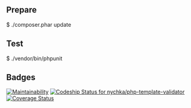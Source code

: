 ## Prepare
$ ./composer.phar update

## Test
$ ./vendor/bin/phpunit

## Badges
[![Maintainability](https://api.codeclimate.com/v1/badges/039dfa844d9fe6d6c948/maintainability)](https://codeclimate.com/github/nychka/php-template-validator/maintainability)
[ ![Codeship Status for nychka/php-template-validator](https://app.codeship.com/projects/f8d02570-1818-0136-cee7-76be12f5d71b/status?branch=master)](https://app.codeship.com/projects/283867)
[![Coverage Status](https://coveralls.io/repos/github/nychka/php-template-validator/badge.svg?branch=master)](https://coveralls.io/github/nychka/php-template-validator?branch=master)
